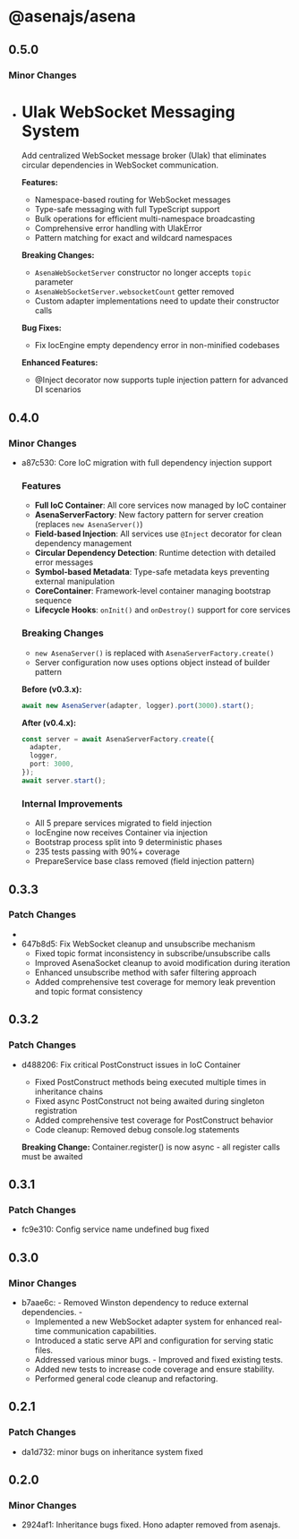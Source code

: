 # @asenajs/asena

## 0.5.0

### Minor Changes

- # Ulak WebSocket Messaging System

  Add centralized WebSocket message broker (Ulak) that eliminates circular dependencies in WebSocket communication.

  **Features:**
  - Namespace-based routing for WebSocket messages
  - Type-safe messaging with full TypeScript support
  - Bulk operations for efficient multi-namespace broadcasting
  - Comprehensive error handling with UlakError
  - Pattern matching for exact and wildcard namespaces

  **Breaking Changes:**
  - `AsenaWebSocketServer` constructor no longer accepts `topic` parameter
  - `AsenaWebSocketServer.websocketCount` getter removed
  - Custom adapter implementations need to update their constructor calls

  **Bug Fixes:**
  - Fix IocEngine empty dependency error in non-minified codebases

  **Enhanced Features:**
  - @Inject decorator now supports tuple injection pattern for advanced DI scenarios

## 0.4.0

### Minor Changes

- a87c530: Core IoC migration with full dependency injection support

  ### Features
  - **Full IoC Container**: All core services now managed by IoC container
  - **AsenaServerFactory**: New factory pattern for server creation (replaces `new AsenaServer()`)
  - **Field-based Injection**: All services use `@Inject` decorator for clean dependency management
  - **Circular Dependency Detection**: Runtime detection with detailed error messages
  - **Symbol-based Metadata**: Type-safe metadata keys preventing external manipulation
  - **CoreContainer**: Framework-level container managing bootstrap sequence
  - **Lifecycle Hooks**: `onInit()` and `onDestroy()` support for core services

  ### Breaking Changes
  - `new AsenaServer()` is replaced with `AsenaServerFactory.create()`
  - Server configuration now uses options object instead of builder pattern

  **Before (v0.3.x):**

  ```typescript
  await new AsenaServer(adapter, logger).port(3000).start();
  ```

  **After (v0.4.x):**

  ```typescript
  const server = await AsenaServerFactory.create({
    adapter,
    logger,
    port: 3000,
  });
  await server.start();
  ```

  ### Internal Improvements
  - All 5 prepare services migrated to field injection
  - IocEngine now receives Container via injection
  - Bootstrap process split into 9 deterministic phases
  - 235 tests passing with 90%+ coverage
  - PrepareService base class removed (field injection pattern)

## 0.3.3

### Patch Changes

-
- 647b8d5: Fix WebSocket cleanup and unsubscribe mechanism
  - Fixed topic format inconsistency in subscribe/unsubscribe calls
  - Improved AsenaSocket cleanup to avoid modification during iteration
  - Enhanced unsubscribe method with safer filtering approach
  - Added comprehensive test coverage for memory leak prevention and topic format consistency

## 0.3.2

### Patch Changes

- d488206: Fix critical PostConstruct issues in IoC Container
  - Fixed PostConstruct methods being executed multiple times in inheritance chains
  - Fixed async PostConstruct not being awaited during singleton registration
  - Added comprehensive test coverage for PostConstruct behavior
  - Code cleanup: Removed debug console.log statements

  **Breaking Change:** Container.register() is now async - all register calls must be awaited

## 0.3.1

### Patch Changes

- fc9e310: Config service name undefined bug fixed

## 0.3.0

### Minor Changes

- b7aae6c: - Removed Winston dependency to reduce external dependencies. -
  - Implemented a new WebSocket adapter system for enhanced real-time communication capabilities.
  - Introduced a static serve API and configuration for serving static files.
  - Addressed various minor bugs. - Improved and fixed existing tests.
  - Added new tests to increase code coverage and ensure stability.
  - Performed general code cleanup and refactoring.

## 0.2.1

### Patch Changes

- da1d732: minor bugs on inheritance system fixed

## 0.2.0

### Minor Changes

- 2924af1: Inheritance bugs fixed. Hono adapter removed from asenajs.
